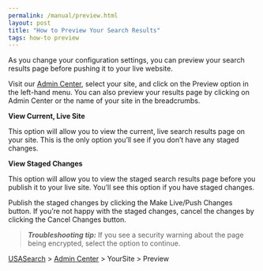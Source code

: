 ```yaml
---
permalink: /manual/preview.html
layout: post
title: "How to Preview Your Search Results"
tags: how-to preview 
---
```

<p>As you change your configuration settings, you can preview your search results page before pushing it to your live website.</p>
<p>Visit our <a href="http://search.usa.gov/affiliates/home">Admin Center</a>, select your site, and click on the Preview option in the left-hand menu. You can also preview your results page by clicking on Admin Center or the name of your site in the breadcrumbs.</p>
<p><strong>View Current, Live Site<br/></strong></p>
<p id=":1hc"><span id=":1hc">This option will allow you to view the current, live search results page on your site. This is the only </span>option you&#8217;ll see if you don&#8217;t have any staged changes.</p>
<p><strong>View Staged Changes</strong></p>
<p><span id=":1hc">This option will allow you to view the staged search results page before you publish it to your live site. </span>You&#8217;ll see this option if you have staged changes.</p>
<p>Publish the staged changes by clicking the Make Live/Push Changes button. If you&#8217;re not happy with the staged changes, cancel the changes by clicking the Cancel Changes button.</p>
<blockquote>
<p><em><strong>Troubleshooting tip:</strong> </em>If you see a security warning about the page being encrypted, select the option to continue.</p>
</blockquote>
<p><a href="http://usasearch.howto.gov/">USASearch</a> &gt; <a href="http://search.usa.gov/affiliates/home">Admin Center</a> &gt; YourSite &gt; Preview</p>
